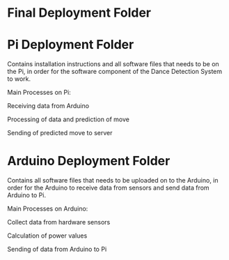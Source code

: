 # Final Deployment Folder

# Pi Deployment Folder

Contains installation instructions and all software files
that needs to be on the Pi, in order for the software
component of the Dance Detection System to work.

Main Processes on Pi:

Receiving data from Arduino

Processing of data and prediction of move

Sending of predicted move to server 


# Arduino Deployment Folder

Contains all software files that needs to be uploaded on to the Arduino, in order for
the Arduino to receive data from sensors and send data from Arduino to Pi. 

Main Processes on Arduino:

Collect data from hardware sensors

Calculation of power values

Sending of data from Arduino to Pi